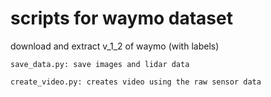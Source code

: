 # scripts for waymo dataset

download and extract v_1_2 of waymo (with labels)

``
save_data.py: save images and lidar data
``

``
create_video.py: creates video using the raw sensor data
``
